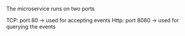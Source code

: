 The microservice runs on two ports

TCP: port 80 -> used for accepting events
Http: port 8080 -> used for querying the events